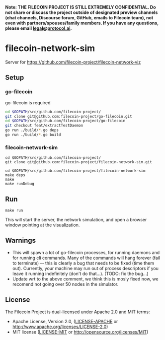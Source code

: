 **Note: THE FILECOIN PROJECT IS STILL EXTREMELY CONFIDENTIAL. Do not share or discuss the project outside of designated preview channels  (chat channels, Discourse forum, GitHub, emails to Filecoin team), not even with partners/spouses/family members. If you have any questions, please email [legal@protocol.ai](mailto:legal@protocol.ai).**

# filecoin-network-sim

Server for https://github.com/filecoin-project/filecoin-network-viz

## Setup

### go-filecoin

go-filecoin is required

```sh
cd $GOPATH/src/github.com/filecoin-project/
git clone git@github.com:filecoin-project/go-filecoin.git
cd $GOPATH/src/github.com/filecoin-project/go-filecoin
git checkout feat/extractTestDaemon
go run ./build/*.go deps
go run ./build/*.go build
```

### filecoin-network-sim

```
cd $GOPATH/src/github.com/filecoin-project/
git clone git@github.com:filecoin-project/filecoin-network-sim.git

cd $GOPATH/src/github.com/filecoin-project/filecoin-network-sim
make deps
make
make runDebug
```

## Run

```
make run
```
This will start the server, the network simulation, and open a browser window pointing at the visualization.

## Warnings

- This will spawn a lot of go-filecoin processes, for running daemons and for running cli commands. Many of the commands will hang forever (fail to terminate) -- this is clearly a bug that needs to be fixed (time them out). Currently, your machine may run out of process descriptors if you leave it running indefinitely (don't do that...). (TODO: fix the bug...)
- Update wrt to the above comment, we think this is mosly fixed now, we recomend not going over 50 nodes in the simulator.

## License

The Filecoin Project is dual-licensed under Apache 2.0 and MIT terms:

- Apache License, Version 2.0, ([LICENSE-APACHE](https://github.com/filecoin-project/filecoin-network-sim/blob/master/LICENSE-APACHE) or http://www.apache.org/licenses/LICENSE-2.0)
- MIT license ([LICENSE-MIT](https://github.com/filecoin-project/filecoin-network-sim/blob/master/LICENSE-MIT) or http://opensource.org/licenses/MIT)
